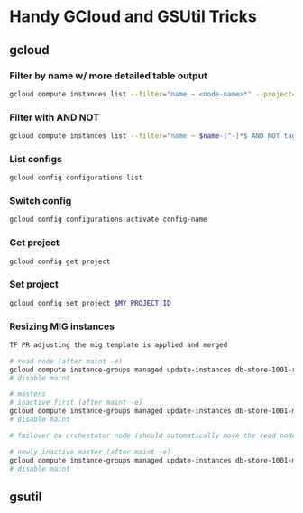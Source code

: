 # Handy GCloud and GSUtil Tricks

## gcloud

### Filter by name w/ more detailed table output

```bash
gcloud compute instances list --filter="name ~ <node-name>*" --project=<project> --format='table(name, networkInterfaces[0].networkIP, machineType, zone, labels.cell, labels.cluster, labels.node_type)'
```

### Filter with AND NOT

```bash
gcloud compute instances list --filter="name ~ $name-[^-]*$ AND NOT tags.items ~ cell-3|cell-2" --project=$project --format="table(name, networkInterfaces[0].networkIP, tags.items)"
```

### List configs

```bash
gcloud config configurations list
```

### Switch config

```bash
gcloud config configurations activate config-name
```

### Get project

```bash
gcloud config get project
```

### Set project

```bash
gcloud config set project $MY_PROJECT_ID
```

### Resizing MIG instances

```bash
TF PR adjusting the mig template is applied and merged

# read node (after maint -e)
gcloud compute instance-groups managed update-instances db-store-1001-read --instances db-store-1001-read-jb32 --most-disruptive-allowed-action restart --minimal-action restart --region us-central1 --project bigcommerce-staging
# disable maint

# masters
# inactive first (after maint -e)
gcloud compute instance-groups managed update-instances db-store-1001-master --instances db-store-1001-master-dczv --most-disruptive-allowed-action restart --minimal-action restart --region us-central1 --project bigcommerce-staging
# disable maint

# failover on orchestator node (should automatically move the read node under the new master)

# newly inactive master (after maint -e)
gcloud compute instance-groups managed update-instances db-store-1001-master --instances db-store-1001-master-55b2 --most-disruptive-allowed-action restart --minimal-action restart --region us-central1 --project bigcommerce-staging
# disable maint
```

## gsutil
